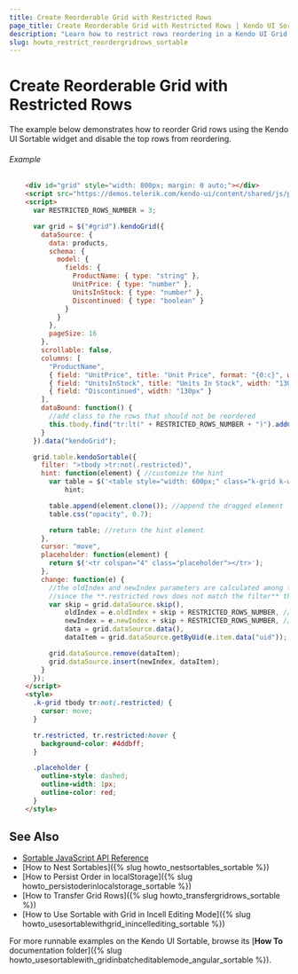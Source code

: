 ```yaml
---
title: Create Reorderable Grid with Restricted Rows
page_title: Create Reorderable Grid with Restricted Rows | Kendo UI Sortable
description: "Learn how to restrict rows reordering in a Kendo UI Grid with a Kendo UI Sortable widget."
slug: howto_restrict_reordergridrows_sortable
---
```


# Create Reorderable Grid with Restricted Rows

The example below demonstrates how to reorder Grid rows using the Kendo UI Sortable widget and disable the top rows from reordering.

###### Example

```html
    <div id="grid" style="width: 800px; margin: 0 auto;"></div>
    <script src="https://demos.telerik.com/kendo-ui/content/shared/js/products.js"></script>
    <script>
      var RESTRICTED_ROWS_NUMBER = 3;

      var grid = $("#grid").kendoGrid({
        dataSource: {
          data: products,
          schema: {
            model: {
              fields: {
                ProductName: { type: "string" },
                UnitPrice: { type: "number" },
                UnitsInStock: { type: "number" },
                Discontinued: { type: "boolean" }
              }
            }
          },
          pageSize: 16
        },
        scrollable: false,
        columns: [
          "ProductName",
          { field: "UnitPrice", title: "Unit Price", format: "{0:c}", width: "130px" },
          { field: "UnitsInStock", title: "Units In Stock", width: "130px" },
          { field: "Discontinued", width: "130px" }
        ],
        dataBound: function() {
          //add class to the rows that should not be reordered
          this.tbody.find("tr:lt(" + RESTRICTED_ROWS_NUMBER + ")").addClass("restricted");
        }
      }).data("kendoGrid");

      grid.table.kendoSortable({
        filter: ">tbody >tr:not(.restricted)",
        hint: function(element) { //customize the hint
          var table = $('<table style="width: 600px;" class="k-grid k-widget"></table>'),
              hint;

          table.append(element.clone()); //append the dragged element
          table.css("opacity", 0.7);

          return table; //return the hint element
        },
        cursor: "move",
        placeholder: function(element) {
          return $('<tr colspan="4" class="placeholder"></tr>');
        },
        change: function(e) {
          //the oldIndex and newIndex parameters are calculated among the table rows that **match the filter**
          //since the **.restricted rows does not match the filter** they will not be taken into accound when the index is calculated
          var skip = grid.dataSource.skip(),
              oldIndex = e.oldIndex + skip + RESTRICTED_ROWS_NUMBER, //add manually the restricted rows number to normalize the index
              newIndex = e.newIndex + skip + RESTRICTED_ROWS_NUMBER, //add manually the restricted rows number to normalize the index
              data = grid.dataSource.data(),
              dataItem = grid.dataSource.getByUid(e.item.data("uid"));

          grid.dataSource.remove(dataItem);
          grid.dataSource.insert(newIndex, dataItem);
        }
      });
    </script>
    <style>
      .k-grid tbody tr:not(.restricted) {
        cursor: move;
      }

      tr.restricted, tr.restricted:hover {
        background-color: #4ddbff;
      }

      .placeholder {
        outline-style: dashed;
        outline-width: 1px;
        outline-color: red;
      }
    </style>
```

## See Also

* [Sortable JavaScript API Reference](/api/javascript/ui/sortable)
* [How to Nest Sortables]({% slug howto_nestsortables_sortable %})
* [How to Persist Order in localStorage]({% slug howto_persistoderinlocalstorage_sortable %})
* [How to Transfer Grid Rows]({% slug howto_transfergridrows_sortable %})
* [How to Use Sortable with Grid in Incell Editing Mode]({% slug howto_usesortablewithgrid_inincellediting_sortable %})

For more runnable examples on the Kendo UI Sortable, browse its [**How To** documentation folder]({% slug howto_usesortablewith_gridinbatcheditablemode_angular_sortable %}).
